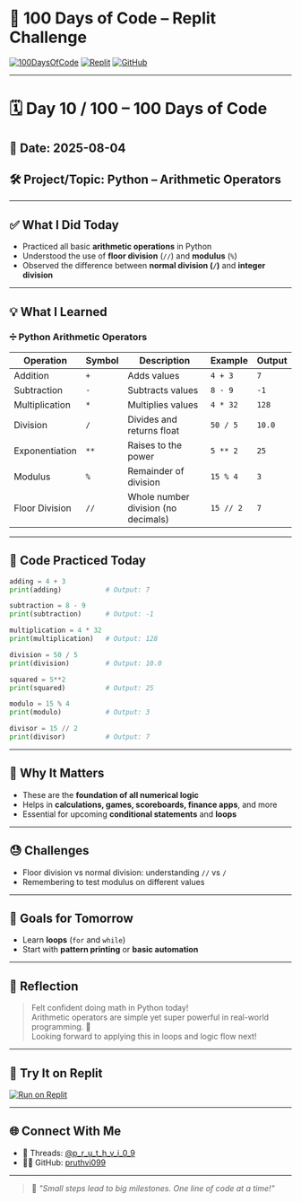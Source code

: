 # 🧠 100 Days of Code – Replit Challenge

[![100DaysOfCode](https://img.shields.io/badge/-100DaysOfCode-black?style=flat-square&logo=python&logoColor=white)](https://www.100daysofcode.com/)
[![Replit](https://img.shields.io/badge/-Replit-667881?style=flat-square&logo=replit&logoColor=white)](https://replit.com/@p_r_u_t_h_v_i_0_9)
[![GitHub](https://img.shields.io/badge/-GitHub-181717?style=flat-square&logo=github&logoColor=white)](https://github.com/pruthvi099)

---

# 🗓️ Day 10 / 100 – 100 Days of Code

## 📅 Date: 2025-08-04  
## 🛠️ Project/Topic: Python – Arithmetic Operators

---

## ✅ What I Did Today

- Practiced all basic **arithmetic operations** in Python
- Understood the use of **floor division** (`//`) and **modulus** (`%`)
- Observed the difference between **normal division (`/`)** and **integer division**

---

## 💡 What I Learned

### ➗ **Python Arithmetic Operators**

| Operation       | Symbol | Description                          | Example        | Output |
|----------------|--------|--------------------------------------|----------------|--------|
| Addition        | `+`    | Adds values                          | `4 + 3`        | `7`    |
| Subtraction     | `-`    | Subtracts values                     | `8 - 9`        | `-1`   |
| Multiplication  | `*`    | Multiplies values                    | `4 * 32`       | `128`  |
| Division        | `/`    | Divides and returns float            | `50 / 5`       | `10.0` |
| Exponentiation  | `**`   | Raises to the power                  | `5 ** 2`       | `25`   |
| Modulus         | `%`    | Remainder of division                | `15 % 4`       | `3`    |
| Floor Division  | `//`   | Whole number division (no decimals)  | `15 // 2`      | `7`    |

---

## 🔧 Code Practiced Today

```python
adding = 4 + 3
print(adding)           # Output: 7

subtraction = 8 - 9
print(subtraction)      # Output: -1

multiplication = 4 * 32
print(multiplication)   # Output: 128

division = 50 / 5
print(division)         # Output: 10.0

squared = 5**2
print(squared)          # Output: 25

modulo = 15 % 4
print(modulo)           # Output: 3

divisor = 15 // 2
print(divisor)          # Output: 7
```

---

## 🤔 Why It Matters

- These are the **foundation of all numerical logic**
- Helps in **calculations, games, scoreboards, finance apps**, and more
- Essential for upcoming **conditional statements** and **loops**

---

## 😓 Challenges

- Floor division vs normal division: understanding `//` vs `/`
- Remembering to test modulus on different values

---

## 🎯 Goals for Tomorrow

- Learn **loops** (`for` and `while`)
- Start with **pattern printing** or **basic automation**

---

## 💬 Reflection

> Felt confident doing math in Python today!  
> Arithmetic operators are simple yet super powerful in real-world programming. 🧮  
> Looking forward to applying this in loops and logic flow next!

---

## 🧪 Try It on Replit

[![Run on Replit](https://replit.com/badge/github/pruthvi099/100DaysOfCode-Replit)](https://replit.com/@p_r_u_t_h_v_i_0_9)

---

## 🌐 Connect With Me

* 🧵 Threads: [@p\_r\_u\_t\_h\_v\_i\_0\_9](https://www.threads.com/@iampruthvi_09)
* 🧑‍💻 GitHub: [pruthvi099](https://github.com/pruthvi099)

---

> 💬 *"Small steps lead to big milestones. One line of code at a time!"*

